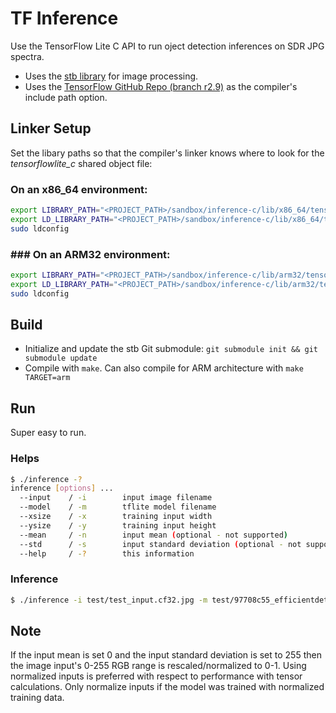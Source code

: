 # TF Inference
Use the TensorFlow Lite C API to run oject detection inferences on SDR JPG spectra.
- Uses the [stb library](https://github.com/georgeslabreche/stb) for image processing.
- Uses the [TensorFlow GitHub Repo (branch r2.9)](https://github.com/tensorflow/tensorflow/tree/r2.9) as the compiler's include path option.

## Linker Setup
Set the libary paths so that the compiler's linker knows where to look for the *tensorflowlite_c* shared object file:

### On an x86_64 environment:
```bash
export LIBRARY_PATH="<PROJECT_PATH>/sandbox/inference-c/lib/x86_64/tensorflowlite_c"
export LD_LIBRARY_PATH="<PROJECT_PATH>/sandbox/inference-c/lib/x86_64/tensorflowlite_c"
sudo ldconfig
```

### ### On an ARM32 environment:
```bash
export LIBRARY_PATH="<PROJECT_PATH>/sandbox/inference-c/lib/arm32/tensorflowlite_c"
export LD_LIBRARY_PATH="<PROJECT_PATH>/sandbox/inference-c/lib/arm32/tensorflowlite_c"
sudo ldconfig
```

## Build
- Initialize and update the stb Git submodule: `git submodule init && git submodule update`
- Compile with `make`. Can also compile for ARM architecture with `make TARGET=arm`

## Run
Super easy to run.

### Helps
```bash
$ ./inference -?
inference [options] ...
  --input    / -i        input image filename
  --model    / -m        tflite model filename
  --xsize    / -x        training input width
  --ysize    / -y        training input height
  --mean     / -n        input mean (optional - not supported)
  --std      / -s        input standard deviation (optional - not supported)
  --help     / -?        this information
```

### Inference
```bash
$ ./inference -i test/test_input.cf32.jpg -m test/97708c55_efficientdet_lite1.tflite -x 384 -y 384
```

## Note
If the input mean is set 0 and the input standard deviation is set to 255 then the image input's 0-255 RGB range is rescaled/normalized to 0-1. Using normalized inputs is preferred with respect to performance with tensor calculations. Only normalize inputs if the model was trained with normalized training data.